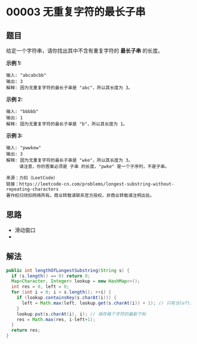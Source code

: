 # 00003 无重复字符的最长子串

## 题目

给定一个字符串，请你找出其中不含有重复字符的 **最长子串** 的长度。

**示例 1:**

```
输入: "abcabcbb"
输出: 3 
解释: 因为无重复字符的最长子串是 "abc"，所以其长度为 3。
```

**示例 2:**

```
输入: "bbbbb"
输出: 1
解释: 因为无重复字符的最长子串是 "b"，所以其长度为 1。
```

**示例 3:**

```
输入: "pwwkew"
输出: 3
解释: 因为无重复字符的最长子串是 "wke"，所以其长度为 3。
     请注意，你的答案必须是 子串 的长度，"pwke" 是一个子序列，不是子串。

来源：力扣（LeetCode）
链接：https://leetcode-cn.com/problems/longest-substring-without-repeating-characters
著作权归领扣网络所有。商业转载请联系官方授权，非商业转载请注明出处。
```

## 思路

- 滑动窗口
- 

## 解法

```java
public int lengthOfLongestSubstring(String s) {
  if (s.length() == 0) return 0;
  Map<Character, Integer> lookup = new HashMap<>();
  int res = 0, left = 0;
  for (int i = 0; i < s.length(); ++i) {
    if (lookup.containsKey(s.charAt(i))) {
      left = Math.max(left, lookup.get(s.charAt(i)) + 1); // 只有当left需要往右边变动时才更新。
    }
    lookup.put(s.charAt(i), i); // 保存每个字符的最新下标
    res = Math.max(res, i-left+1);
  }
  return res;
}
```



